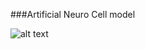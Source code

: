 ###Artificial Neuro Cell model

![alt text](https://github.com/charliememory/AutonomousDriving/blob/master/images/ANN.png "ANN model")
